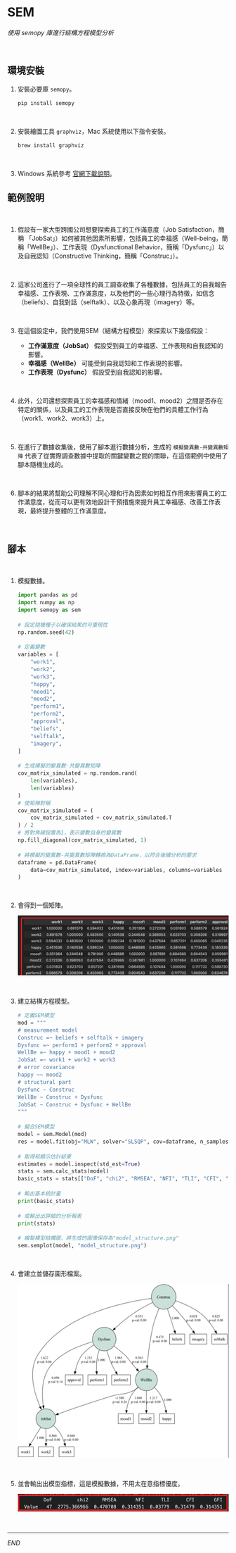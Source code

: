 # SEM

_使用 semopy 庫進行結構方程模型分析_

<br>

## 環境安裝

1. 安裝必要庫 `semopy`。

    ```bash
    pip install semopy
    ```

<br>

2. 安裝繪圖工具 `graphviz`，Mac 系統使用以下指令安裝。

    ```bash
    brew install graphviz
    ```

<br>

3. Windows 系統參考 [官網下載說明](https://graphviz.org/download/)。

## 範例說明

<br>

1. 假設有一家大型跨國公司想要探索員工的工作滿意度（Job Satisfaction，簡稱 「JobSat」）如何被其他因素所影響，包括員工的幸福感（Well-being，簡稱「WellBe」）、工作表現（Dysfunctional Behavior，簡稱「Dysfunc」）以及自我認知（Constructive Thinking，簡稱「Construc」）。

<br>

2. 這家公司進行了一項全球性的員工調查收集了各種數據，包括員工的自我報告幸福感、工作表現、工作滿意度，以及他們的一些心理行為特徵，如信念（beliefs）、自我對話（selftalk）、以及心象再現（imagery）等。

<br>

3. 在這個設定中，我們使用SEM（結構方程模型）來探索以下幾個假設：

   - **工作滿意度（JobSat）** 假設受到員工的幸福感、工作表現和自我認知的影響。
   - **幸福感（WellBe）** 可能受到自我認知和工作表現的影響。
   - **工作表現（Dysfunc）** 假設受到自我認知的影響。

<br>

4. 此外，公司還想探索員工的幸福感和情緒（mood1、mood2）之間是否存在特定的關係，以及員工的工作表現是否直接反映在他們的具體工作行為（work1、work2、work3）上。

<br>

5. 在進行了數據收集後，使用了腳本進行數據分析，生成的 `模擬變異數-共變異數矩陣` 代表了從實際調查數據中提取的關鍵變數之間的關聯，在這個範例中使用了腳本隨機生成的。

<br>

6. 腳本的結果將幫助公司理解不同心理和行為因素如何相互作用來影響員工的工作滿意度，從而可以更有效地設計干預措施來提升員工幸福感、改善工作表現，最終提升整體的工作滿意度。

<br>

## 腳本

<br>

1. 模擬數據。

    ```python
    import pandas as pd
    import numpy as np
    import semopy as sem

    # 設定隨機種子以確保結果的可重現性
    np.random.seed(42)

    # 定義變數
    variables = [
        "work1",
        "work2",
        "work3",
        "happy",
        "mood1",
        "mood2",
        "perform1",
        "perform2",
        "approval",
        "beliefs",
        "selftalk",
        "imagery",
    ]

    # 生成模擬的變異數-共變異數矩陣
    cov_matrix_simulated = np.random.rand(
        len(variables),
        len(variables)
    )
    # 使矩陣對稱
    cov_matrix_simulated = (
        cov_matrix_simulated + cov_matrix_simulated.T
    ) / 2
    # 將對角線設置為1，表示變數自身的變異數
    np.fill_diagonal(cov_matrix_simulated, 1)

    # 將模擬的變異數-共變異數矩陣轉換為DataFrame，以符合後續分析的要求
    dataframe = pd.DataFrame(
        data=cov_matrix_simulated, index=variables, columns=variables
    )
    ```

<br>

2. 會得到一個矩陣。

    ![](images/img_01.png)

<br>

3. 建立結構方程模型。

    ```python
    # 定義SEM模型
    mod = """
    # measurement model
    Construc =~ beliefs + selftalk + imagery
    Dysfunc =~ perform1 + perform2 + approval
    WellBe =~ happy + mood1 + mood2
    JobSat =~ work1 + work2 + work3
    # error covariance
    happy ~~ mood2 
    # structural part
    Dysfunc ~ Construc
    WellBe ~ Construc + Dysfunc
    JobSat ~ Construc + Dysfunc + WellBe
    """

    # 擬合SEM模型
    model = sem.Model(mod)
    res = model.fit(obj="MLW", solver="SLSQP", cov=dataframe, n_samples=263)

    # 取得和顯示估計結果
    estimates = model.inspect(std_est=True)
    stats = sem.calc_stats(model)
    basic_stats = stats[["DoF", "chi2", "RMSEA", "NFI", "TLI", "CFI", "GFI"]]

    # 輸出基本統計量
    print(basic_stats)

    # 或輸出出詳細的分析報表
    print(stats)

    # 繪製模型結構圖，將生成的圖像保存為"model_structure.png"
    sem.semplot(model, "model_structure.png")
    ```

<br>

4. 會建立並儲存圖形檔案。

    ![](images/img_02.png)

<br>

5. 並會輸出出模型指標，這是模擬數據，不用太在意指標優度。

    ![](images/img_03.png)

<br>

___

_END_